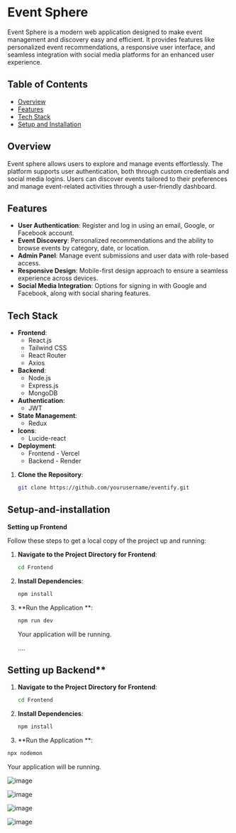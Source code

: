 # Event Sphere

Event Sphere is a modern web application designed to make event management and discovery easy and efficient. It provides features like personalized event recommendations, a responsive user interface, and seamless integration with social media platforms for an enhanced user experience.

## Table of Contents

- [Overview](#overview)
- [Features](#features)
- [Tech Stack](#tech-stack)
- [Setup and Installation](#setup-and-installation)


## Overview

Event sphere allows users to explore and manage events effortlessly. The platform supports user authentication, both through custom credentials and social media logins. Users can discover events tailored to their preferences and manage event-related activities through a user-friendly dashboard.

## Features

- **User Authentication**: Register and log in using an email, Google, or Facebook account.
- **Event Discovery**: Personalized recommendations and the ability to browse events by category, date, or location.
- **Admin Panel**: Manage event submissions and user data with role-based access.
- **Responsive Design**: Mobile-first design approach to ensure a seamless experience across devices.
- **Social Media Integration**: Options for signing in with Google and Facebook, along with social sharing features.

## Tech Stack

- **Frontend**: 
  - React.js
  - Tailwind CSS
  - React Router
  - Axios
- **Backend**:
  - Node.js
  - Express.js
  - MongoDB
- **Authentication**: 
  - JWT
- **State Management**: 
  - Redux
- **Icons**: 
  - Lucide-react
- **Deployment**: 
  - Frontend - Vercel
  - Backend - Render
    

1. **Clone the Repository**:
   ```bash
   git clone https://github.com/yourusername/eventify.git
   ```
## Setup-and-installation

**Setting up Frontend**

Follow these steps to get a local copy of the project up and running:


1. **Navigate to the Project Directory for Frontend**:
   ```bash
   cd Frontend
   ```

2. **Install Dependencies**:
   ```bash
   npm install
   ```

3. **Run the Application **:
   ```bash
   npm run dev
   ```
   Your application will be running.

   ....
## Setting up Backend**
1. **Navigate to the Project Directory for Frontend**:
   ```bash
   cd Frontend
   ```
2. **Install Dependencies**:
   ```bash
   npm install
   ```
  3. **Run the Application **:
   ```bash
   npx nodemon
   ```
   Your application will be running.

   ![image](https://github.com/user-attachments/assets/c7b6a578-5205-4378-baac-cf8a3ce2f7d4)

   ![image](https://github.com/user-attachments/assets/0026d284-dff2-4530-b3f7-86bd5ceca6fa)

   ![image](https://github.com/user-attachments/assets/5b8557ac-6ff7-473b-89ca-d7106925888b)

   ![image](https://github.com/user-attachments/assets/c01b0880-8f41-4a9b-bc0d-543c5532542a)

   


